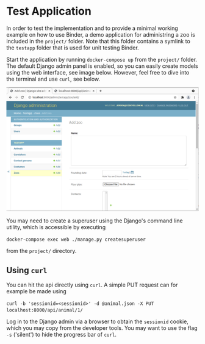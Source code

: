 # Test Application

In order to test the implementation and to provide a minimal working example on how to use Binder, a demo application for administring a zoo is included in the `project/` folder. Note that this folder contains a symlink to the `testapp` folder that is used for unit testing Binder.

Start the application by running `docker-compose up` from the `project/` folder. The default Django admin panel is enabled, so you can easily create models using the web interface, see image below. However, feel free to dive into the terminal and use `curl`, see below.

![admin interface in test application](images/django-admin.png)

You may need to create a superuser using the Django's command line utility, which is accessible by executing

`docker-compose exec web ./manage.py createsuperuser`

from the `project/` directory.

## Using `curl`
You can hit the api directly using `curl`. A simple PUT request can for example be made using

`curl -b 'sessionid=<sessionid>' -d @animal.json -X PUT localhost:8000/api/animal/1/`

Log in to the Django admin via a browser to obtain the `sessionid` cookie, which you may copy from the developer tools.  You may want to use the flag `-s` ('silent') to hide the progress bar of `curl`.

